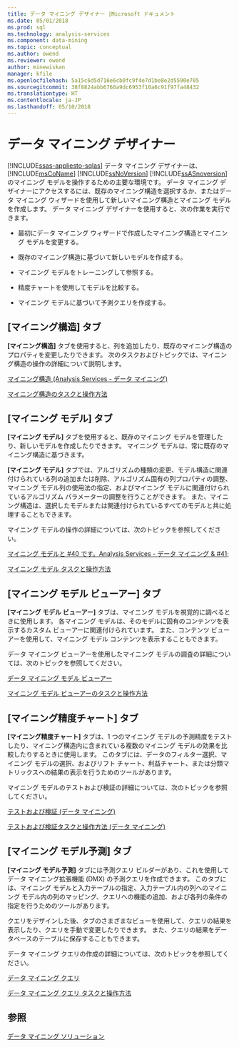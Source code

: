 ```yaml
---
title: データ マイニング デザイナー |Microsoft ドキュメント
ms.date: 05/01/2018
ms.prod: sql
ms.technology: analysis-services
ms.component: data-mining
ms.topic: conceptual
ms.author: owend
ms.reviewer: owend
author: minewiskan
manager: kfile
ms.openlocfilehash: 5a15c6d5d716e6cb0fc9f4e7d1be8e2d5590e705
ms.sourcegitcommit: 38f8824abb6760a9dc6953f10a6c91f97fa48432
ms.translationtype: HT
ms.contentlocale: ja-JP
ms.lasthandoff: 05/10/2018
---
```

# <a name="data-mining-designer"></a>データ マイニング デザイナー
[!INCLUDE[ssas-appliesto-sqlas](../../includes/ssas-appliesto-sqlas.md)]
  データ マイニング デザイナーは、[!INCLUDE[msCoName](../../includes/msconame-md.md)] [!INCLUDE[ssNoVersion](../../includes/ssnoversion-md.md)] [!INCLUDE[ssASnoversion](../../includes/ssasnoversion-md.md)] のマイニング モデルを操作するための主要な環境です。 データ マイニング デザイナーにアクセスするには、既存のマイニング構造を選択するか、またはデータ マイニング ウィザードを使用して新しいマイニング構造とマイニング モデルを作成します。 データ マイニング デザイナーを使用すると、次の作業を実行できます。  
  
-   最初にデータ マイニング ウィザードで作成したマイニング構造とマイニング モデルを変更する。  
  
-   既存のマイニング構造に基づいて新しいモデルを作成する。  
  
-   マイニング モデルをトレーニングして参照する。  
  
-   精度チャートを使用してモデルを比較する。  
  
-   マイニング モデルに基づいて予測クエリを作成する。  
  
## <a name="mining-structure-tab"></a>[マイニング構造] タブ  
 **[マイニング構造]** タブを使用すると、列を追加したり、既存のマイニング構造のプロパティを変更したりできます。 次のタスクおよびトピックでは、マイニング構造の操作の詳細について説明します。  
  
 [マイニング構造 &#40;Analysis Services - データ マイニング&#41;](../../analysis-services/data-mining/mining-structures-analysis-services-data-mining.md)  
  
 [マイニング構造のタスクと操作方法](../../analysis-services/data-mining/mining-structure-tasks-and-how-tos.md)  
  
## <a name="mining-models-tab"></a>[マイニング モデル] タブ  
 **[マイニング モデル]** タブを使用すると、既存のマイニング モデルを管理したり、新しいモデルを作成したりできます。 マイニング モデルは、常に既存のマイニング構造に基づきます。  
  
 **[マイニング モデル]** タブでは、アルゴリズムの種類の変更、モデル構造に関連付けられている列の追加または削除、アルゴリズム固有の列プロパティの調整、マイニング モデル列の使用法の指定、およびマイニング モデルに関連付けられているアルゴリズム パラメーターの調整を行うことができます。 また、マイニング構造は、選択したモデルまたは関連付けられているすべてのモデルと共に処理することもできます。  
  
 マイニング モデルの操作の詳細については、次のトピックを参照してください。  
  
 [マイニング モデルと #40 です。Analysis Services - データ マイニング & #41;](../../analysis-services/data-mining/mining-models-analysis-services-data-mining.md)  
  
 [マイニング モデル タスクと操作方法](../../analysis-services/data-mining/mining-model-tasks-and-how-tos.md)  
  
## <a name="mining-model-viewer-tab"></a>[マイニング モデル ビューアー] タブ  
 **[マイニング モデル ビューアー]** タブは、マイニング モデルを視覚的に調べるときに使用します。 各マイニング モデルは、そのモデルに固有のコンテンツを表示するカスタム ビューアーに関連付けられています。 また、コンテンツ ビューアーを使用して、マイニング モデル コンテンツを表示することもできます。  
  
 データ マイニング ビューアーを使用したマイニング モデルの調査の詳細については、次のトピックを参照してください。  
  
 [データ マイニング モデル ビューアー](../../analysis-services/data-mining/data-mining-model-viewers.md)  
  
 [マイニング モデル ビューアーのタスクと操作方法](../../analysis-services/data-mining/mining-model-viewer-tasks-and-how-tos.md)  
  
## <a name="mining-accuracy-chart-tab"></a>[マイニング精度チャート] タブ  
 **[マイニング精度チャート]** タブは、1 つのマイニング モデルの予測精度をテストしたり、マイニング構造内に含まれている複数のマイニング モデルの効果を比較したりするときに使用します。 このタブには、データのフィルター選択、マイニング モデルの選択、およびリフト チャート、利益チャート、または分類マトリックスへの結果の表示を行うためのツールがあります。  
  
 マイニング モデルのテストおよび検証の詳細については、次のトピックを参照してください。  
  
 [テストおよび検証 &#40;データ マイニング&#41;](../../analysis-services/data-mining/testing-and-validation-data-mining.md)  
  
 [テストおよび検証タスクと操作方法 &#40;データ マイニング&#41;](../../analysis-services/data-mining/testing-and-validation-tasks-and-how-tos-data-mining.md)  
  
## <a name="mining-model-prediction-tab"></a>[マイニング モデル予測] タブ  
 **[マイニング モデル予測]** タブには予測クエリ ビルダーがあり、これを使用してデータ マイニング拡張機能 (DMX) の予測クエリを作成できます。 このタブには、マイニング モデルと入力テーブルの指定、入力テーブル内の列へのマイニング モデル内の列のマッピング、クエリへの機能の追加、および各列の条件の指定を行うためのツールがあります。  
  
 クエリをデザインした後、タブのさまざまなビューを使用して、クエリの結果を表示したり、クエリを手動で変更したりできます。 また、クエリの結果をデータベースのテーブルに保存することもできます。  
  
 データ マイニング クエリの作成の詳細については、次のトピックを参照してください。  
  
 [データ マイニング クエリ](../../analysis-services/data-mining/data-mining-queries.md)  
  
 [データ マイニング クエリ タスクと操作方法](../../analysis-services/data-mining/data-mining-query-tasks-and-how-tos.md)  
  
## <a name="see-also"></a>参照  
 [データ マイニング ソリューション](../../analysis-services/data-mining/data-mining-solutions.md)  
  
  
